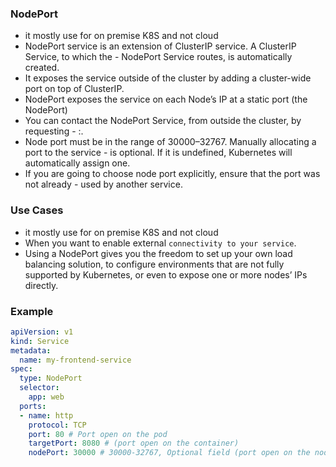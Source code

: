 ### NodePort
- it mostly use for on premise K8S and not cloud
- NodePort service is an extension of ClusterIP service. A ClusterIP Service, to which the - NodePort Service routes, is automatically created.
- It exposes the service outside of the cluster by adding a cluster-wide port on top of ClusterIP.
- NodePort exposes the service on each Node’s IP at a static port (the NodePort)
- You can contact the NodePort Service, from outside the cluster, by requesting - <NodeIP>:<NodePort>.
- Node port must be in the range of 30000–32767. Manually allocating a port to the service - is optional. If it is undefined, Kubernetes will automatically assign one.
- If you are going to choose node port explicitly, ensure that the port was not already - used by another service.

### Use Cases
- it mostly use for on premise K8S and not cloud
- When you want to enable external `connectivity to your service`.
- Using a NodePort gives you the freedom to set up your own load balancing solution, to configure environments that are not fully supported by Kubernetes, or even to expose one or more nodes’ IPs directly.



### Example
```yml
apiVersion: v1
kind: Service
metadata:
  name: my-frontend-service
spec:
  type: NodePort
  selector:
    app: web
  ports:
  - name: http
    protocol: TCP
    port: 80 # Port open on the pod
    targetPort: 8080 # (port open on the container)
    nodePort: 30000 # 30000-32767, Optional field (port open on the node). This number can be changed and it have to be 5 digit
```